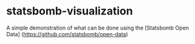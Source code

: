 # statsbomb-visualization
A simple demonstration of what can be done using the [Statsbomb Open Data] (https://github.com/statsbomb/open-data)
